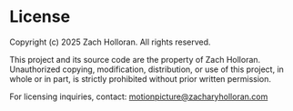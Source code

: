 # License

Copyright (c) 2025 Zach Holloran. All rights reserved.

This project and its source code are the property of Zach Holloran.  
Unauthorized copying, modification, distribution, or use of this project, in whole or in part, is strictly prohibited without prior written permission.

For licensing inquiries, contact: motionpicture@zacharyholloran.com
